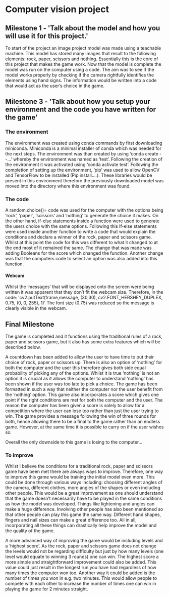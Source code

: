 # Computer vision project

## Milestone 1 - 'Talk about the model and how you will use it for this project.'

To start of the project an image project model was made using a teachable machine. This model has stored many images that result to the following elements: rock, paper, scissors and nothing. Essentially this is the core of this project that makes the game work. Now that the model is complete the model was run on the computer using a code. The aim was to see if the model works properly by checking if the camera rightfully identifies the elements using hand signs. The information would be written into a code that would act as the user’s choice in the game.


## Milestone 3 - 'Talk about how you setup your environment and the code you have written for the game'

### The environment 
The environment was created using conda commands by first downloading miniconda. Miniconda is a minimal installer of conda which was needed for the next steps. The environment was than created by using ‘conda create --…’ whereby the environment was named as ‘test’. Following the creation of the environment it was activated using ‘conda activate test’. Following the completion of setting up the environment, ‘pip’ was used to allow OpenCV and TensorFlow to be installed (Pip install….). These libraries would be present in this environment therefore the previously downloaded model was moved into the directory where this environment was found.

### The code
A random.choice()= code was used for the computer with the options being ‘rock’, ‘paper’, ‘scissors’ and ‘nothing’ to generate the choice it makes. On the other hand, if-else statements inside a function were used to generate the users choice with the same options. Following this If-else statements were used inside another function to write a code that would explain the conditions and declare a winner of the rock, paper and scissors game. Whilst at this point the code for this was different to what it changed to at the end most of it remained the same. The change that was made was adding Booleans for the score which changed the function. Another change was that the computers code to select an option was also added into this function.

#### Webcam
Whilst the ‘messages’ that will be displayed onto the screen were being written it was apparent that they don’t fit the webcam size. Therefore, in the code: 
'cv2.putText(frame,message, (30,30), cv2.FONT_HERSHEY_DUPLEX, 0.75, (0, 0, 255), 1)'
The font size (0.75) was reduced so the message is clearly visible in the webcam.

## Final Milestone 

The game is completed and it functions using the traditional rules of a rock, paper and scissors game, but it also has some extra features which will be described below. 

A countdown has been added to allow the user to have time to put their choice of rock, paper or scissors up. There is also an option of ‘nothing’ for both the computer and the user this therefore gives both side equal probability of picking any of the options. Whilst it is true ‘nothing’ is not an option it is crucial as it allows the computer to understand ‘nothing’ has been shown if the user was too late to pick a choice. The game has been formatted in such a way that neither the computer nor the user benefit from the ‘nothing’ option. This game also incorporates a score which gives one point if the right conditions are met for both the computer and the user. The reason the computer has been given a score is solely to allow for a competition where the user can lose too rather than just the user trying to win. The game provides a message following the win of three rounds for both, hence allowing there to be a final to the game rather than an endless game. However, at the same time it is possible to carry on if the user wishes so. 

Overall the only downside to this game is losing to the computer…

### To improve
Whilst I believe the conditions for a traditional rock, paper and scissors game have been met there are always ways to improve. Therefore, one way to improve this game would be training the initial model even more. This could be done through various ways including: choosing different angles of the camera, different clothes, more angles of the shapes or even including other people. This would be a great improvement as one should understand that the game doesn’t necessarily have to be played in the same conditions as how the model was developed. Things like lightening and angles can make a huge difference. Involving other people has also been mentioned so that other people can play this game the same way. Different hand shapes, fingers and nail sizes can make a great difference too. All in all, incorporating all these things can drastically help improve the model and the quality of the game.

A more advanced way of improving the game would be including levels and a ‘highest score’. As the rock, paper and scissors game does not change the levels would not be regarding difficulty but just by how many levels (one level would equate to winning 3 rounds) one can win. The highest score a more simple and straightforward improvement could also be added. This value could just result in the longest run you have had regardless of how many times the computer won too. Another way it could be added is the number of times you won in e.g. two minutes. This would allow people to compete with each other to increase the number of times one can win in playing the game for 2 minutes straight.
